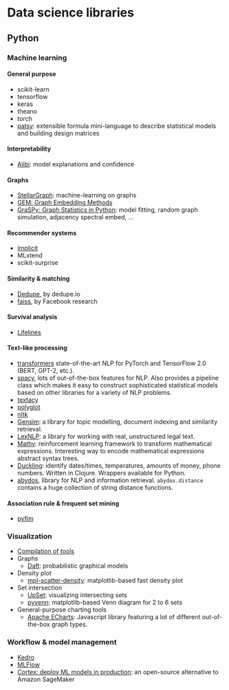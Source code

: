 # Data science libraries
## Python
### Machine learning
#### General purpose
- scikit-learn
- tensorflow
- keras
- theano
- torch
- [patsy](https://patsy.readthedocs.io/en/latest/index.html): extensible formula mini-language to describe statistical models and building design matrices

#### Interpretability
- [Alibi](https://github.com/SeldonIO/alibi): model explanations and confidence

#### Graphs
- [StellarGraph](https://github.com/stellargraph/stellargraph): machine-learning on graphs
- [GEM: Graph Embedding Methods](https://github.com/palash1992/GEM)
- [GraSPy: Graph Statistics in Python](https://graspy.neurodata.io/): model fitting, random graph simulation, adjacency spectral embed, ...

#### Recommender systems
- [Implicit](https://implicit.readthedocs.io/en/latest/index.html)
- MLxtend
- scikit-surprise

#### Similarity & matching
- [Dedupe](https://github.com/dedupeio/dedupe), by dedupe.io
- [faiss](https://github.com/facebookresearch/faiss), by Facebook research

#### Survival analysis
- [Lifelines](https://lifelines.readthedocs.io/en/latest/index.html)

#### Text-like processing
- [transformers](https://github.com/huggingface/transformers) state-of-the-art NLP for PyTorch and TensorFlow 2.0 (BERT, GPT-2, etc.).
- [spacy](https://spacy.io/), lots of out-of-the-box features for NLP. Also provides a pipeline class which makes it easy to construct sophisticated statistical models based on other libraries for a variety of NLP problems.
- [textacy](https://github.com/chartbeat-labs/textacy)
- [polyglot](https://github.com/aboSamoor/polyglot)
- [nltk](https://www.nltk.org/)
- [Gensim](https://radimrehurek.com/gensim/index.html): a library for topic modelling, document indexing and similarity retrieval.
- [LexNLP](https://lexpredict-lexnlp.readthedocs.io): a library for working with real, unstructured legal text.
- [Mathy](https://mathy.ai/): reinforcement learning framework to transform mathematical expressions. Interesting way to encode mathematical expressions abstract syntax trees.
- [Duckling](https://duckling.wit.ai): identify dates/times, temperatures, amounts of money, phone numbers. Written in Clojure. Wrappers available for Python.
- [abydos](https://abydos.readthedocs.io/en/latest/abydos.html), library for NLP and information retrieval. `abydos.distance` contains a huge collection of string distance functions.

#### Association rule & frequent set mining
- [pyfim](http://www.borgelt.net/pyfim.html)

### Visualization
- [Compilation of tools](https://pyviz.org/tools.html)
- Graphs
  - [Daft](https://docs.daft-pgm.org/en/latest/): probabilistic graphical models
- Density plot
  - [mpl-scatter-density](https://github.com/astrofrog/mpl-scatter-density): matplotlib-based fast density plot
- Set intersection
  - [UpSet](https://caleydo.org/tools/upset/): visualizing intersecting sets
  - [pyvenn](https://github.com/tctianchi/pyvenn): matplotlib-based Venn diagram for 2 to 6 sets
- General-purpose charting tools
  - [Apache ECharts](https://echarts.apache.org): Javascript library featuring a lot of different out-of-the-box graph types.

### Workflow & model management
- [Kedro](https://kedro.readthedocs.io/en/stable/)
- [MLFlow](https://mlflow.org/docs/latest/index.html)
- [Cortex: deploy ML models in production](https://www.cortex.dev/): an open-source alternative to Amazon SageMaker



